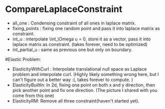 # CompareLaplaceConstraint
- all_one : Condensing constraint of all ones in laplace matrix.
- fixing_points : fixing one random point and pass it into laplace matrix as constraint.
- int_u : interpolate \int_\Omega u = 0, store it as a vector, pass it into laplace matrix as constraint. (takes forever, need to be optimized)
- int_partial_u : same as previous one but only on boundary.

#Elastic Problem:

- ElasticityWithCurl : Interpolate translational null space as Laplace problem and interpolate curl. (Highly likely something wrong here, but I can't figure out a better way :(, takes forever to compute. )
- ElasticityBuiltIn: In 2d, fixing one point on both x and y direction, then pick another point and fix one direction. (The picture I shared with you come from this one)
- ElasticityRM: Remove all three constraint(haven't started yet).
